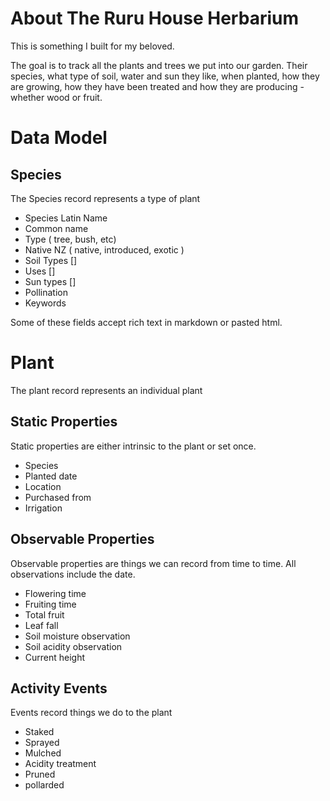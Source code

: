 # About The Ruru House Herbarium

This is something I built for my beloved.

The goal is to track all the plants and trees we put into our garden. Their species, what type of soil, water and sun they like, when planted, how they are growing, how they have been treated and how they are producing - whether wood or fruit.

# Data Model
## Species
The Species record represents a type of plant

  * Species Latin Name
  * Common name
  * Type ( tree, bush, etc)
  * Native NZ ( native, introduced, exotic )
  * Soil Types []
  * Uses []
  * Sun types []
  * Pollination
  * Keywords

Some of these fields accept rich text in markdown or pasted html. 

# Plant
The plant record represents an individual plant 

## Static Properties
Static properties are either intrinsic to the plant or set once.

* Species
* Planted date
* Location
* Purchased from
* Irrigation 


## Observable Properties
Observable properties are things we can record from time to time. All observations include the date.
* Flowering time
* Fruiting time
* Total fruit
* Leaf fall
* Soil moisture observation
* Soil acidity observation
* Current height
	


## Activity Events
Events record things we do to the plant
* Staked
* Sprayed
* Mulched
* Acidity treatment
* Pruned
* pollarded

